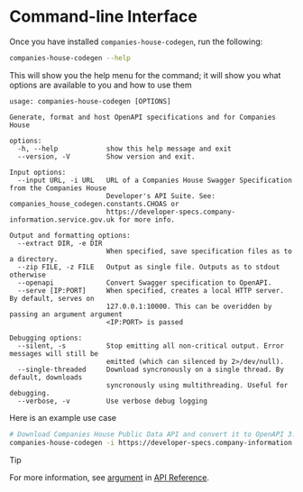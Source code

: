 # Command-line Interface

Once you have installed `companies-house-codegen`, run the following:

```sh
companies-house-codegen --help
```

This will show you the help menu for the command;
it will show you what options are available to you and how to use them

```text
usage: companies-house-codegen [OPTIONS]

Generate, format and host OpenAPI specifications and for Companies House

options:
  -h, --help            show this help message and exit
  --version, -V         Show version and exit.

Input options:
  --input URL, -i URL   URL of a Companies House Swagger Specification from the Companies House     
                        Developer's API Suite. See: companies_house_codegen.constants.CHOAS or      
                        https://developer-specs.company-information.service.gov.uk for more info.   

Output and formatting options:
  --extract DIR, -e DIR
                        When specified, save specification files as to a directory.
  --zip FILE, -z FILE   Output as single file. Outputs as to stdout otherwise
  --openapi             Convert Swagger specification to OpenAPI.
  --serve [IP:PORT]     When specified, creates a local HTTP server. By default, serves on
                        127.0.0.1:10000. This can be overidden by passing an argument argument      
                        <IP:PORT> is passed

Debugging options:
  --silent, -s          Stop emitting all non-critical output. Error messages will still be
                        emitted (which can silenced by 2>/dev/null).
  --single-threaded     Download syncronously on a single thread. By default, downloads
                        syncronously using multithreading. Useful for debugging.
  --verbose, -v         Use verbose debug logging
```

Here is an example use case

```sh
# Download Companies House Public Data API and convert it to OpenAPI 3.0.1
companies-house-codegen -i https://developer-specs.company-information.service.gov.uk/api.ch.gov.uk-specifications/swagger-2.0/spec/swagger.json --zip public_data_api_openapi.yml --openapi
```

> [!TIP]
> For more information, see [argument](/api-reference/argument)
> in [API Reference](docs/api-reference).
